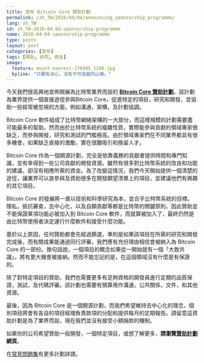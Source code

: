 ```yaml
---
title: 宣布 Bitcoin Core 贊助計劃
permalink: /zh_TW/2016/04/04/announcing_sponsorship_programme/
lang: zh_TW
id: zh_TW-2016-04-04-sponsorship-programme
name: 2016-04-04-sponsorship-programme
type: posts
layout: post
categories: [宣布]
tags: [贊助, 研究, 資金]
image:
  feature: mount-everest-276995_1280.jpg
  byline: "只要有決心，沒有不可逾越的山嶺。"
---
```

今天我們很高興地宣佈開展為比特幣業界而設的 **[Bitcoin Core 贊助計劃](/zh_TW/about/sponsorship/programme/)**。該計劃為業界提供一個直接途徑參與Bitcoin Core，促進特定的項目，研究和開發，並協助一些經常被忽視的方面，例如溝通，架構，及計劃協調。

Bitcoin Core 軟件組成了比特幣網絡架構的一大部分，而這樣規模的計劃需要盡可能最多的幫助。然而由於比特幣系統的複雜性質，實際能參與貢獻的領域專家很缺乏，而參與開發，研究和測試的門檻極高。由於領域專家們在不同業界都具有很多機會，如果缺乏直接的激勵，實在很難吸引和挽留人才。

Bitcoin Core 作為一個開源計劃，完全是依靠義務的貢獻者提供時間和專門知識，並有幸得到一些公司貢獻的開發資源。雖然有很多對比特幣系統的改良和功能的建議，卻沒有相應所需的資金。為了改變這情況，我們今天開始提供一個清楚的途徑，讓業界可以直參與及資助很多在開發願望清單上的項目，並建議他們有興趣的其它項目。

Bitcoin Core 的發展將一直以技術和科學研究為本，並合乎比特幣系統的目標。隱私，抵抗審查，去中心化，以及自願貢獻等都是比特幣的關鍵原則。因此贊助並不能保證某項功能必被加入到 Bitcoin Core 軟件，而就算被加入了，最終仍然是由比特幣使用者決定運行什麼軟件和接受什麼功能。

基於以上原因，任何贊助都會先經過篩選，準則是如果該項目在所需的研究和開發完成後，而有關成果能通過同行評審，我們應有充份理由相信會被納入為 Bitcoin Core 的一部份。換句話說，一個項目的概念如果從一開始就有一個「大致共識」，將有更大機會被接納。然而不能忘記的是，在這個領域沒有什麼是有保證的。

除了對特定項目的贊助，我們也需要更多有足夠資格的開發員進行定期的品質保證，測試，及代碼評審。該計劃也需要有預算用作溝通，公共關係，文件，和其他資源。

最後，因為 Bitcoin Core 是一個開源計劃，而我們希望維持去中心化的理念，個別項目將會有各自的項目經理負責款項的分配和提供每月的定期報告。請留意這資助計劃是為了業界而設，現在我們並沒有接受小額捐款的機制。

如果你的公司希望贊助一般開發，一個特定項目，或想了解更多，**請瀏覽[贊助計劃](/zh_TW/about/sponsorship/programme/)網頁**。

在[常見問題集](/zh_TW/about/sponsorship/faq/)有更多計劃詳請。
